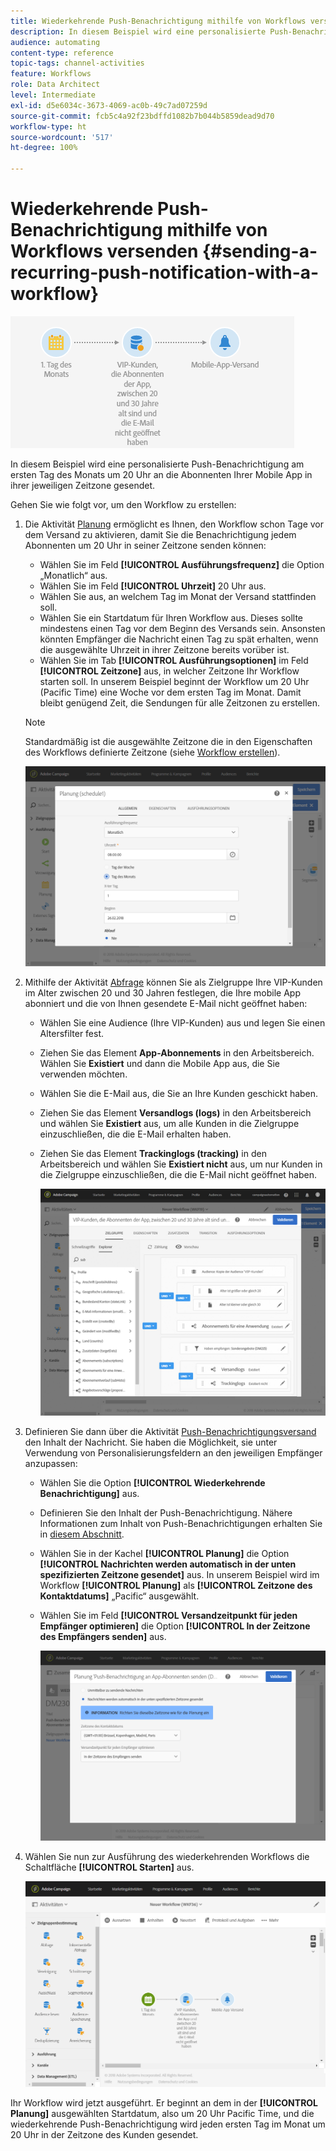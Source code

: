 ```yaml
---
title: Wiederkehrende Push-Benachrichtigung mithilfe von Workflows versenden
description: In diesem Beispiel wird eine personalisierte Push-Benachrichtigung am ersten Tag des Monats um 20 Uhr an die Abonnenten Ihrer Mobile App in ihrer jeweiligen Zeitzone gesendet.
audience: automating
content-type: reference
topic-tags: channel-activities
feature: Workflows
role: Data Architect
level: Intermediate
exl-id: d5e6034c-3673-4069-ac0b-49c7ad07259d
source-git-commit: fcb5c4a92f23bdffd1082b7b044b5859dead9d70
workflow-type: ht
source-wordcount: '517'
ht-degree: 100%

---
```


# Wiederkehrende Push-Benachrichtigung mithilfe von Workflows versenden {#sending-a-recurring-push-notification-with-a-workflow}

![](assets/wkf_push_example_1.png)

In diesem Beispiel wird eine personalisierte Push-Benachrichtigung am ersten Tag des Monats um 20 Uhr an die Abonnenten Ihrer Mobile App in ihrer jeweiligen Zeitzone gesendet.

Gehen Sie wie folgt vor, um den Workflow zu erstellen:

1. Die Aktivität [Planung](../../automating/using/scheduler.md) ermöglicht es Ihnen, den Workflow schon Tage vor dem Versand zu aktivieren, damit Sie die Benachrichtigung jedem Abonnenten um 20 Uhr in seiner Zeitzone senden können:

   * Wählen Sie im Feld **[!UICONTROL Ausführungsfrequenz]** die Option „Monatlich“ aus.
   * Wählen Sie im Feld **[!UICONTROL Uhrzeit]** 20 Uhr aus.
   * Wählen Sie aus, an welchem Tag im Monat der Versand stattfinden soll.
   * Wählen Sie ein Startdatum für Ihren Workflow aus. Dieses sollte mindestens einen Tag vor dem Beginn des Versands sein. Ansonsten könnten Empfänger die Nachricht einen Tag zu spät erhalten, wenn die ausgewählte Uhrzeit in ihrer Zeitzone bereits vorüber ist.
   * Wählen Sie im Tab **[!UICONTROL Ausführungsoptionen]** im Feld **[!UICONTROL Zeitzone]** aus, in welcher Zeitzone Ihr Workflow starten soll. In unserem Beispiel beginnt der Workflow um 20 Uhr (Pacific Time) eine Woche vor dem ersten Tag im Monat. Damit bleibt genügend Zeit, die Sendungen für alle Zeitzonen zu erstellen.

   >[!NOTE]
   >
   >Standardmäßig ist die ausgewählte Zeitzone die in den Eigenschaften des Workflows definierte Zeitzone (siehe [Workflow erstellen](../../automating/using/building-a-workflow.md)).

   ![](assets/wkf_push_example_5.png)

1. Mithilfe der Aktivität [Abfrage](../../automating/using/query.md) können Sie als Zielgruppe Ihre VIP-Kunden im Alter zwischen 20 und 30 Jahren festlegen, die Ihre mobile App abonniert und die von Ihnen gesendete E-Mail nicht geöffnet haben:

   * Wählen Sie eine Audience (Ihre VIP-Kunden) aus und legen Sie einen Altersfilter fest.
   * Ziehen Sie das Element **App-Abonnements** in den Arbeitsbereich. Wählen Sie **Existiert** und dann die Mobile App aus, die Sie verwenden möchten.
   * Wählen Sie die E-Mail aus, die Sie an Ihre Kunden geschickt haben.
   * Ziehen Sie das Element **Versandlogs (logs)** in den Arbeitsbereich und wählen Sie **Existiert** aus, um alle Kunden in die Zielgruppe einzuschließen, die die E-Mail erhalten haben.
   * Ziehen Sie das Element **Trackinglogs (tracking)** in den Arbeitsbereich und wählen Sie **Existiert nicht** aus, um nur Kunden in die Zielgruppe einzuschließen, die die E-Mail nicht geöffnet haben.

      ![](assets/wkf_push_example_2.png)

1. Definieren Sie dann über die Aktivität [Push-Benachrichtigungsversand](../../automating/using/push-notification-delivery.md) den Inhalt der Nachricht. Sie haben die Möglichkeit, sie unter Verwendung von Personalisierungsfeldern an den jeweiligen Empfänger anzupassen:

   * Wählen Sie die Option **[!UICONTROL Wiederkehrende Benachrichtigung]** aus.
   * Definieren Sie den Inhalt der Push-Benachrichtigung. Nähere Informationen zum Inhalt von Push-Benachrichtigungen erhalten Sie in [diesem Abschnitt](../../channels/using/preparing-and-sending-a-push-notification.md).
   * Wählen Sie in der Kachel **[!UICONTROL Planung]** die Option **[!UICONTROL Nachrichten werden automatisch in der unten spezifizierten Zeitzone gesendet]** aus. In unserem Beispiel wird im Workflow **[!UICONTROL Planung]** als **[!UICONTROL Zeitzone des Kontaktdatums]** „Pacific“ ausgewählt.
   * Wählen Sie im Feld **[!UICONTROL Versandzeitpunkt für jeden Empfänger optimieren]** die Option **[!UICONTROL In der Zeitzone des Empfängers senden]** aus.

      ![](assets/wkf_push_example_4.png)

1. Wählen Sie nun zur Ausführung des wiederkehrenden Workflows die Schaltfläche **[!UICONTROL Starten]** aus.

   ![](assets/wkf_push_example_3.png)

Ihr Workflow wird jetzt ausgeführt. Er beginnt an dem in der **[!UICONTROL Planung]** ausgewählten Startdatum, also um 20 Uhr Pacific Time, und die wiederkehrende Push-Benachrichtigung wird jeden ersten Tag im Monat um 20 Uhr in der Zeitzone des Kunden gesendet.

